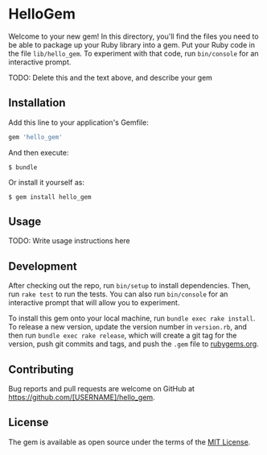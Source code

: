 # HelloGem

Welcome to your new gem! In this directory, you'll find the files you need to be able to package up your Ruby library into a gem. Put your Ruby code in the file `lib/hello_gem`. To experiment with that code, run `bin/console` for an interactive prompt.

TODO: Delete this and the text above, and describe your gem

## Installation

Add this line to your application's Gemfile:

```ruby
gem 'hello_gem'
```

And then execute:

    $ bundle

Or install it yourself as:

    $ gem install hello_gem

## Usage

TODO: Write usage instructions here

## Development

After checking out the repo, run `bin/setup` to install dependencies. Then, run `rake test` to run the tests. You can also run `bin/console` for an interactive prompt that will allow you to experiment.

To install this gem onto your local machine, run `bundle exec rake install`. To release a new version, update the version number in `version.rb`, and then run `bundle exec rake release`, which will create a git tag for the version, push git commits and tags, and push the `.gem` file to [rubygems.org](https://rubygems.org).

## Contributing

Bug reports and pull requests are welcome on GitHub at https://github.com/[USERNAME]/hello_gem.


## License

The gem is available as open source under the terms of the [MIT License](http://opensource.org/licenses/MIT).

